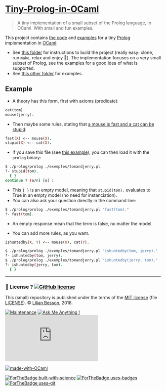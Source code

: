 # [Tiny-Prolog-in-OCaml](https://github.com/Naereen/Tiny-Prolog-in-OCaml)
> A tiny implementation of a small subset of the Prolog language, in OCaml. With small and fun examples. 

This project contains [the code](prolog/) and [examples](exemples/) for a tiny [Prolog](https://en.wikipedia.org/wiki/Prolog) implementation in [OCaml](https://ocaml.org/).

- See [this folder](prolog/) for instructions to build the project (really easy: clone, run `make`, relax and enjoy :tada:). The implementation focuses on a very small subset of Prolog, see the examples for a good idea of what is supported.
- See [this other folder](exemples/) for examples.

## Example
- A theory has this form, first with axioms (predicate):
```prolog
cat(tom).
mouse(jerry).
```
- Then maybe some rules, stating that [a mouse is fast and a cat can be stupid](https://en.wikipedia.org/wiki/Tom_and_Jerry):
```prolog
fast(X) <-- mouse(X).
stupid(X) <-- cat(X).
```

- If you save this file (see [this example](exemples/tomandjerry.pl)), you can then load it with the `prolog` binary:

```bash
$ ./prolog/prolog ./exemples/tomandjerry.pl
?- stupid(tom).
  { }
continue ? (o/n) [o] :
```

- This `{ }` is an empty model, meaning that `stupid(tom).` evaluates to True in an empty model (no need for instanciation).
- You can also ask your question directly in the command line:
```bash
$ ./prolog/prolog ./exemples/tomandjerry.pl "fast(tom)."
?- fast(tom).
```
- An empty response mean that the term is false, no matter the model.

- You can add more rules, as you want.
```prolog
ishuntedby(X, Y) <-- mouse(X), cat(Y).
```
```bash
$ ./prolog/prolog ./exemples/tomandjerry.pl "ishuntedby(tom, jerry)."
?- ishuntedby(tom, jerry).
$ ./prolog/prolog ./exemples/tomandjerry.pl "ishuntedby(jerry, tom)."
?- ishuntedby(jerry, tom).
  { }
```

---

### :scroll: License ? [![GitHub license](https://img.shields.io/github/license/Naereen/Tiny-Prolog-in-OCaml.svg)](https://github.com/Naereen/Tiny-Prolog-in-OCaml/blob/master/LICENSE)
This (small) repository is published under the terms of the [MIT license](http://lbesson.mit-license.org/) (file [LICENSE](LICENSE)).
© [Lilian Besson](https://GitHub.com/Naereen), 2018.

[![Maintenance](https://img.shields.io/badge/Maintained%3F-yes-green.svg)](https://GitHub.com/Naereen/Tiny-Prolog-in-OCaml/graphs/commit-activity)
[![Ask Me Anything !](https://img.shields.io/badge/Ask%20me-anything-1abc9c.svg)](https://GitHub.com/Naereen/Tiny-Prolog-in-OCaml)
[![Analytics](https://ga-beacon.appspot.com/UA-38514290-17/github.com/Naereen/Tiny-Prolog-in-OCaml/README.md?pixel)](https://GitHub.com/Naereen/Tiny-Prolog-in-OCaml/)

[![made-with-OCaml](https://img.shields.io/badge/Made%20with-OCaml-1f425f.svg)](https://ocaml.org/)

[![ForTheBadge built-with-science](http://ForTheBadge.com/images/badges/built-with-science.svg)](https://GitHub.com/Naereen/)
[![ForTheBadge uses-badges](http://ForTheBadge.com/images/badges/uses-badges.svg)](http://ForTheBadge.com)
[![ForTheBadge uses-git](http://ForTheBadge.com/images/badges/uses-git.svg)](https://GitHub.com/)
